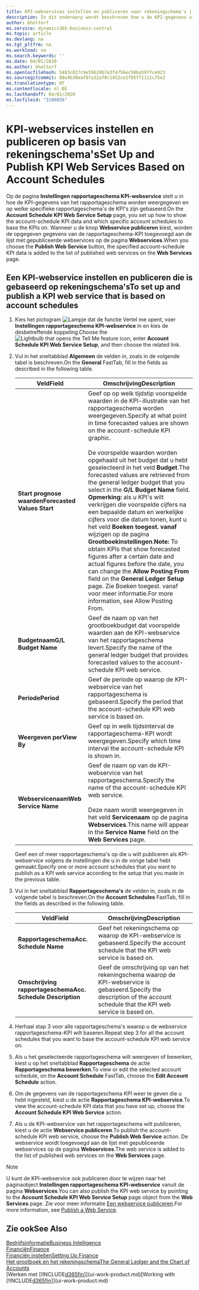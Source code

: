 ```yaml
---
title: KPI-webservices instellen en publiceren voor rekeningschema's | Microsoft Docs
description: In dit onderwerp wordt beschreven hoe u de KPI-gegevens uit het rapportageschema weergeeft op basis van specifieke rapportageschema's.
author: bholtorf
ms.service: dynamics365-business-central
ms.topic: article
ms.devlang: na
ms.tgt_pltfrm: na
ms.workload: na
ms.search.keywords: ''
ms.date: 04/01/2020
ms.author: bholtorf
ms.openlocfilehash: 5483c827c9e59b29b7e3f4756ec50ba5977ce923
ms.sourcegitcommit: 88e4b30eaf6fa32af0c1452ce2f85ff1111c75e2
ms.translationtype: HT
ms.contentlocale: nl-BE
ms.lasthandoff: 04/01/2020
ms.locfileid: "3186056"
---
```

# <a name="set-up-and-publish-kpi-web-services-based-on-account-schedules"></a><span data-ttu-id="9aa2b-103">KPI-webservices instellen en publiceren op basis van rekeningschema's</span><span class="sxs-lookup"><span data-stu-id="9aa2b-103">Set Up and Publish KPI Web Services Based on Account Schedules</span></span>
<span data-ttu-id="9aa2b-104">Op de pagina **Instellingen rapportageschema KPI-webservice** stelt u in hoe de KPI-gegevens van het rapportageschema worden weergegeven en op welke specifieke rapportageschema's de KPI's zijn gebaseerd.</span><span class="sxs-lookup"><span data-stu-id="9aa2b-104">On the **Account Schedule KPI Web Service Setup** page, you set up how to show the account-schedule KPI data and which specific account schedules to base the KPIs on.</span></span> <span data-ttu-id="9aa2b-105">Wanneer u de knop **Webservice publiceren** kiest, worden de opgegeven gegevens van de rapportageschema-KPI toegevoegd aan de lijst met gepubliceerde webservices op de pagina **Webservices**.</span><span class="sxs-lookup"><span data-stu-id="9aa2b-105">When you choose the **Publish Web Service** button, the specified account-schedule KPI data is added to the list of published web services on the **Web Services** page.</span></span>  

## <a name="to-set-up-and-publish-a-kpi-web-service-that-is-based-on-account-schedules"></a><span data-ttu-id="9aa2b-106">Een KPI-webservice instellen en publiceren die is gebaseerd op rekeningschema's</span><span class="sxs-lookup"><span data-stu-id="9aa2b-106">To set up and publish a KPI web service that is based on account schedules</span></span>  
1.  <span data-ttu-id="9aa2b-107">Kies het pictogram ![Lampje dat de functie Vertel me opent](media/ui-search/search_small.png "Vertel me wat u wilt doen"), voer **Instellingen rapportageschema KPI-webservice** in en kies de desbetreffende koppeling.</span><span class="sxs-lookup"><span data-stu-id="9aa2b-107">Choose the ![Lightbulb that opens the Tell Me feature](media/ui-search/search_small.png "Tell me what you want to do") icon, enter **Account Schedule KPI Web Service Setup**, and then choose the related link.</span></span>  
2.  <span data-ttu-id="9aa2b-108">Vul in het sneltabblad **Algemeen** de velden in, zoals in de volgende tabel is beschreven.</span><span class="sxs-lookup"><span data-stu-id="9aa2b-108">On the **General** FastTab, fill in the fields as described in the following table.</span></span>  

    |<span data-ttu-id="9aa2b-109">Veld</span><span class="sxs-lookup"><span data-stu-id="9aa2b-109">Field</span></span>|<span data-ttu-id="9aa2b-110">Omschrijving</span><span class="sxs-lookup"><span data-stu-id="9aa2b-110">Description</span></span>|  
    |---------------------------------|---------------------------------------|  
    |<span data-ttu-id="9aa2b-111">**Start prognose waarden**</span><span class="sxs-lookup"><span data-stu-id="9aa2b-111">**Forecasted Values Start**</span></span>|<span data-ttu-id="9aa2b-112">Geef op op welk tijdstip voorspelde waarden in de KPI-illustratie van het rapportageschema worden weergegeven.</span><span class="sxs-lookup"><span data-stu-id="9aa2b-112">Specify at what point in time forecasted values are shown on the account-schedule KPI graphic.</span></span><br /><br /> <span data-ttu-id="9aa2b-113">De voorspelde waarden worden opgehaald uit het budget dat u hebt geselecteerd in het veld **Budget**.</span><span class="sxs-lookup"><span data-stu-id="9aa2b-113">The forecasted values are retrieved from the general ledger budget that you select in the **G/L Budget Name** field.</span></span> <span data-ttu-id="9aa2b-114">**Opmerking:** als u KPI's wilt verkrijgen die voorspelde cijfers na een bepaalde datum en werkelijke cijfers voor die datum tonen, kunt u het veld **Boeken toegest. vanaf** wijzigen op de pagina **Grootboekinstellingen**.</span><span class="sxs-lookup"><span data-stu-id="9aa2b-114">**Note:**  To obtain KPIs that show forecasted figures after a certain date and actual figures before the date, you can change the **Allow Posting From** field on the **General Ledger Setup** page.</span></span> <span data-ttu-id="9aa2b-115">Zie Boeken toegest. vanaf voor meer informatie.</span><span class="sxs-lookup"><span data-stu-id="9aa2b-115">For more information, see Allow Posting From.</span></span>|  
    |<span data-ttu-id="9aa2b-116">**Budgetnaam**</span><span class="sxs-lookup"><span data-stu-id="9aa2b-116">**G/L Budget Name**</span></span>|<span data-ttu-id="9aa2b-117">Geef de naam op van het grootboekbudget dat voorspelde waarden aan de KPI-webservice van het rapportageschema levert.</span><span class="sxs-lookup"><span data-stu-id="9aa2b-117">Specify the name of the general ledger budget that provides forecasted values to the account-schedule KPI web service.</span></span>|  
    |<span data-ttu-id="9aa2b-118">**Periode**</span><span class="sxs-lookup"><span data-stu-id="9aa2b-118">**Period**</span></span>|<span data-ttu-id="9aa2b-119">Geef de periode op waarop de KPI-webservice van het rapportageschema is gebaseerd.</span><span class="sxs-lookup"><span data-stu-id="9aa2b-119">Specify the period that the account-schedule KPI web service is based on.</span></span>|  
    |<span data-ttu-id="9aa2b-120">**Weergeven per**</span><span class="sxs-lookup"><span data-stu-id="9aa2b-120">**View By**</span></span>|<span data-ttu-id="9aa2b-121">Geef op in welk tijdsinterval de rapportageschema-KPI wordt weergegeven.</span><span class="sxs-lookup"><span data-stu-id="9aa2b-121">Specify which time interval the account-schedule KPI is shown in.</span></span>|  
    |<span data-ttu-id="9aa2b-122">**Webservicenaam**</span><span class="sxs-lookup"><span data-stu-id="9aa2b-122">**Web Service Name**</span></span>|<span data-ttu-id="9aa2b-123">Geef de naam op van de KPI-webservice van het rapportageschema.</span><span class="sxs-lookup"><span data-stu-id="9aa2b-123">Specify the name of the account-schedule KPI web service.</span></span><br /><br /> <span data-ttu-id="9aa2b-124">Deze naam wordt weergegeven in het veld **Servicenaam** op de pagina **Webservices**.</span><span class="sxs-lookup"><span data-stu-id="9aa2b-124">This name will appear in the **Service Name** field on the **Web Services** page.</span></span>|  

    <span data-ttu-id="9aa2b-125">Geef een of meer rapportageschema's op die u wilt publiceren als KPI-webservice volgens de instellingen die u in de vorige tabel hebt gemaakt.</span><span class="sxs-lookup"><span data-stu-id="9aa2b-125">Specify one or more account schedules that you want to publish as a KPI web service according to the setup that you made in the previous table.</span></span>  

3.  <span data-ttu-id="9aa2b-126">Vul in het sneltabblad **Rapportageschema's** de velden in, zoals in de volgende tabel is beschreven.</span><span class="sxs-lookup"><span data-stu-id="9aa2b-126">On the **Account Schedules** FastTab, fill in the fields as described in the following table.</span></span>  

    |<span data-ttu-id="9aa2b-127">Veld</span><span class="sxs-lookup"><span data-stu-id="9aa2b-127">Field</span></span>|<span data-ttu-id="9aa2b-128">Omschrijving</span><span class="sxs-lookup"><span data-stu-id="9aa2b-128">Description</span></span>|  
    |---------------------------------|---------------------------------------|  
    |<span data-ttu-id="9aa2b-129">**Rapportageschema**</span><span class="sxs-lookup"><span data-stu-id="9aa2b-129">**Acc. Schedule Name**</span></span>|<span data-ttu-id="9aa2b-130">Geef het rekeningschema op waarop de KPI-webservice is gebaseerd.</span><span class="sxs-lookup"><span data-stu-id="9aa2b-130">Specify the account schedule that the KPI web service is based on.</span></span>|  
    |<span data-ttu-id="9aa2b-131">**Omschrijving rapportageschema**</span><span class="sxs-lookup"><span data-stu-id="9aa2b-131">**Acc. Schedule Description**</span></span>|<span data-ttu-id="9aa2b-132">Geef de omschrijving op van het rekeningschema waarop de KPI-webservice is gebaseerd.</span><span class="sxs-lookup"><span data-stu-id="9aa2b-132">Specify the description of the account schedule that the KPI web service is based on.</span></span>|  

4.  <span data-ttu-id="9aa2b-133">Herhaal stap 3 voor alle rapportageschema's waarop u de webservice rapportageschema-KPI wilt baseren.</span><span class="sxs-lookup"><span data-stu-id="9aa2b-133">Repeat step 3 for all the account schedules that you want to base the account-schedule KPI web service on.</span></span>  
5.  <span data-ttu-id="9aa2b-134">Als u het geselecteerde rapportageschema wilt weergeven of bewerken, kiest u op het sneltabblad **Rapportageschema** de actie **Rapportageschema bewerken**.</span><span class="sxs-lookup"><span data-stu-id="9aa2b-134">To view or edit the selected account schedule, on the **Account Schedule** FastTab, choose the **Edit Account Schedule** action.</span></span>  
6.  <span data-ttu-id="9aa2b-135">Om de gegevens van de rapportageschema KPI weer te geven die u hebt ingesteld, kiest u de actie **Rapportageschema KPI-webservice**.</span><span class="sxs-lookup"><span data-stu-id="9aa2b-135">To view the account-schedule KPI data that you have set up, choose the **Account Schedule KPI Web Service** action.</span></span>  
7.  <span data-ttu-id="9aa2b-136">Als u de KPI-webservice van het rapportageschema wilt publiceren, kiest u de actie **Webservice publiceren**.</span><span class="sxs-lookup"><span data-stu-id="9aa2b-136">To publish the account-schedule KPI web service, choose the **Publish Web Service** action.</span></span> <span data-ttu-id="9aa2b-137">De webservice wordt toegevoegd aan de lijst met gepubliceerde webservices op de pagina **Webservices**.</span><span class="sxs-lookup"><span data-stu-id="9aa2b-137">The web service is added to the list of published web services on the **Web Services** page.</span></span>  

> [!NOTE]  
>  <span data-ttu-id="9aa2b-138">U kunt de KPI-webservice ook publiceren door te wijzen naar het paginaobject **Instellingen rapportageschema KPI-webservice** vanuit de pagina **Webservices**.</span><span class="sxs-lookup"><span data-stu-id="9aa2b-138">You can also publish the KPI web service by pointing to the **Account Schedule KPI Web Service Setup** page object from the **Web Services** page.</span></span> <span data-ttu-id="9aa2b-139">Zie voor meer informatie [Een webservice publiceren](across-how-publish-web-service.md).</span><span class="sxs-lookup"><span data-stu-id="9aa2b-139">For more information, see [Publish a Web Service](across-how-publish-web-service.md).</span></span>  

## <a name="see-also"></a><span data-ttu-id="9aa2b-140">Zie ook</span><span class="sxs-lookup"><span data-stu-id="9aa2b-140">See Also</span></span>  
[<span data-ttu-id="9aa2b-141">Bedrijfsinformatie</span><span class="sxs-lookup"><span data-stu-id="9aa2b-141">Business Intelligence</span></span>](bi.md)  
[<span data-ttu-id="9aa2b-142">Financiën</span><span class="sxs-lookup"><span data-stu-id="9aa2b-142">Finance</span></span>](finance.md)  
[<span data-ttu-id="9aa2b-143">Financiën instellen</span><span class="sxs-lookup"><span data-stu-id="9aa2b-143">Setting Up Finance</span></span>](finance-setup-finance.md)  
[<span data-ttu-id="9aa2b-144">Het grootboek en het rekeningschema</span><span class="sxs-lookup"><span data-stu-id="9aa2b-144">The General Ledger and the Chart of Accounts</span></span>](finance-general-ledger.md)  
<span data-ttu-id="9aa2b-145">[Werken met [!INCLUDE[d365fin](includes/d365fin_md.md)]](ui-work-product.md)</span><span class="sxs-lookup"><span data-stu-id="9aa2b-145">[Working with [!INCLUDE[d365fin](includes/d365fin_md.md)]](ui-work-product.md)</span></span>

